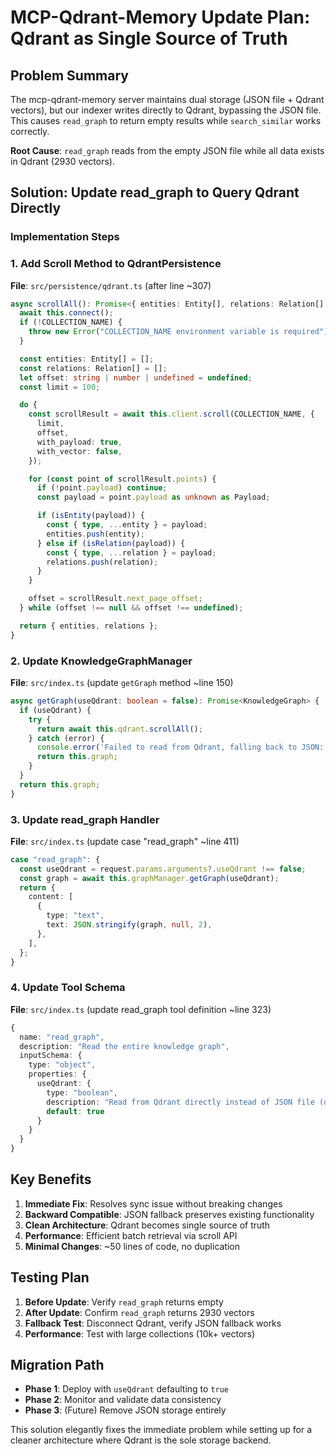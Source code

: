 # MCP-Qdrant-Memory Update Plan: Qdrant as Single Source of Truth

## Problem Summary

The mcp-qdrant-memory server maintains dual storage (JSON file + Qdrant vectors), but our indexer writes directly to Qdrant, bypassing the JSON file. This causes `read_graph` to return empty results while `search_similar` works correctly.

**Root Cause**: `read_graph` reads from the empty JSON file while all data exists in Qdrant (2930 vectors).

## Solution: Update read_graph to Query Qdrant Directly

### Implementation Steps

### 1. Add Scroll Method to QdrantPersistence

**File**: `src/persistence/qdrant.ts` (after line ~307)

```typescript
async scrollAll(): Promise<{ entities: Entity[], relations: Relation[] }> {
  await this.connect();
  if (!COLLECTION_NAME) {
    throw new Error("COLLECTION_NAME environment variable is required");
  }

  const entities: Entity[] = [];
  const relations: Relation[] = [];
  let offset: string | number | undefined = undefined;
  const limit = 100;

  do {
    const scrollResult = await this.client.scroll(COLLECTION_NAME, {
      limit,
      offset,
      with_payload: true,
      with_vector: false,
    });

    for (const point of scrollResult.points) {
      if (!point.payload) continue;
      const payload = point.payload as unknown as Payload;

      if (isEntity(payload)) {
        const { type, ...entity } = payload;
        entities.push(entity);
      } else if (isRelation(payload)) {
        const { type, ...relation } = payload;
        relations.push(relation);
      }
    }

    offset = scrollResult.next_page_offset;
  } while (offset !== null && offset !== undefined);

  return { entities, relations };
}
```

### 2. Update KnowledgeGraphManager

**File**: `src/index.ts` (update `getGraph` method ~line 150)

```typescript
async getGraph(useQdrant: boolean = false): Promise<KnowledgeGraph> {
  if (useQdrant) {
    try {
      return await this.qdrant.scrollAll();
    } catch (error) {
      console.error('Failed to read from Qdrant, falling back to JSON:', error);
      return this.graph;
    }
  }
  return this.graph;
}
```

### 3. Update read_graph Handler

**File**: `src/index.ts` (update case "read_graph" ~line 411)

```typescript
case "read_graph": {
  const useQdrant = request.params.arguments?.useQdrant !== false;
  const graph = await this.graphManager.getGraph(useQdrant);
  return {
    content: [
      {
        type: "text",
        text: JSON.stringify(graph, null, 2),
      },
    ],
  };
}
```

### 4. Update Tool Schema

**File**: `src/index.ts` (update read_graph tool definition ~line 323)

```typescript
{
  name: "read_graph",
  description: "Read the entire knowledge graph",
  inputSchema: {
    type: "object",
    properties: {
      useQdrant: {
        type: "boolean",
        description: "Read from Qdrant directly instead of JSON file (default: true)",
        default: true
      }
    }
  }
}
```

## Key Benefits

1. **Immediate Fix**: Resolves sync issue without breaking changes
2. **Backward Compatible**: JSON fallback preserves existing functionality
3. **Clean Architecture**: Qdrant becomes single source of truth
4. **Performance**: Efficient batch retrieval via scroll API
5. **Minimal Changes**: ~50 lines of code, no duplication

## Testing Plan

1. **Before Update**: Verify `read_graph` returns empty
2. **After Update**: Confirm `read_graph` returns 2930 vectors
3. **Fallback Test**: Disconnect Qdrant, verify JSON fallback works
4. **Performance**: Test with large collections (10k+ vectors)

## Migration Path

- **Phase 1**: Deploy with `useQdrant` defaulting to `true`
- **Phase 2**: Monitor and validate data consistency
- **Phase 3**: (Future) Remove JSON storage entirely

This solution elegantly fixes the immediate problem while setting up for a cleaner architecture where Qdrant is the sole storage backend.
